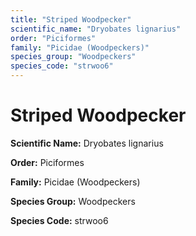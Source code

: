 ```yaml
---
title: "Striped Woodpecker"
scientific_name: "Dryobates lignarius"
order: "Piciformes"
family: "Picidae (Woodpeckers)"
species_group: "Woodpeckers"
species_code: "strwoo6"
---
```


# Striped Woodpecker

**Scientific Name:** Dryobates lignarius

**Order:** Piciformes

**Family:** Picidae (Woodpeckers)

**Species Group:** Woodpeckers

**Species Code:** strwoo6
